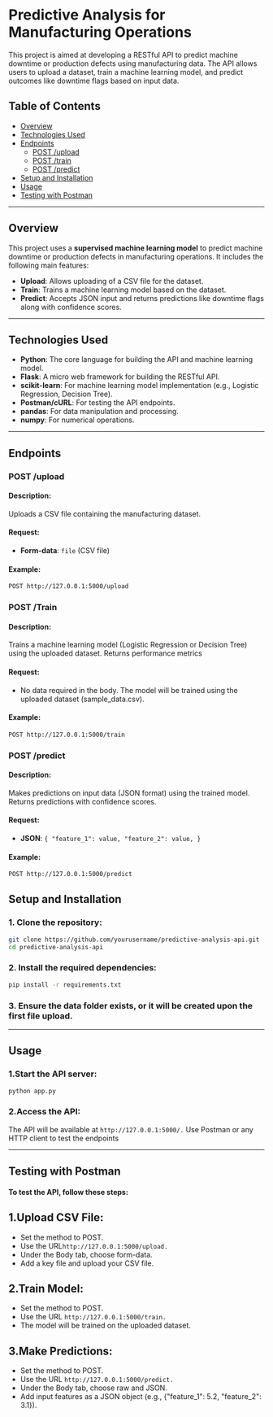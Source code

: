 # Predictive Analysis for Manufacturing Operations

This project is aimed at developing a RESTful API to predict machine downtime or production defects using manufacturing data. The API allows users to upload a dataset, train a machine learning model, and predict outcomes like downtime flags based on input data.

## Table of Contents

- [Overview](#overview)
- [Technologies Used](#technologies-used)
- [Endpoints](#endpoints)
  - [POST /upload](#post-upload)
  - [POST /train](#post-train)
  - [POST /predict](#post-predict)
- [Setup and Installation](#setup-and-installation)
- [Usage](#usage)
- [Testing with Postman](#testing-with-postman)


---

## Overview

This project uses a **supervised machine learning model** to predict machine downtime or production defects in manufacturing operations. It includes the following main features:
- **Upload**: Allows uploading of a CSV file for the dataset.
- **Train**: Trains a machine learning model based on the dataset.
- **Predict**: Accepts JSON input and returns predictions like downtime flags along with confidence scores.

---

## Technologies Used

- **Python**: The core language for building the API and machine learning model.
- **Flask**: A micro web framework for building the RESTful API.
- **scikit-learn**: For machine learning model implementation (e.g., Logistic Regression, Decision Tree).
- **Postman/cURL**: For testing the API endpoints.
- **pandas**: For data manipulation and processing.
- **numpy**: For numerical operations.

---

## Endpoints
### POST /upload

#### Description:
Uploads a CSV file containing the manufacturing dataset.

#### Request:
- **Form-data**: `file` (CSV file)

#### Example:
```bash
POST http://127.0.0.1:5000/upload
```

### POST /Train

#### Description:
Trains a machine learning model (Logistic Regression or Decision Tree) using the uploaded dataset. Returns performance metrics

#### Request:
- No data required in the body. The model will be trained using the uploaded dataset (sample_data.csv).

#### Example:
```bash
POST http://127.0.0.1:5000/train
```
### POST /predict

#### Description:
Makes predictions on input data (JSON format) using the trained model. Returns predictions with confidence scores.

#### Request:
- **JSON**: 
`{
  "feature_1": value,
  "feature_2": value,
}`

#### Example:
```bash
POST http://127.0.0.1:5000/predict
```
## Setup and Installation
### 1. Clone the repository:

```bash
git clone https://github.com/yourusername/predictive-analysis-api.git
cd predictive-analysis-api
```

### 2. Install the required dependencies:

```bash
pip install -r requirements.txt
```

### 3. Ensure the data folder exists, or it will be created upon the first file upload.
---
## Usage
### 1.Start the API server:

```bash
python app.py
```

### 2.Access the API:

The API will be available at ```http://127.0.0.1:5000/.```
Use Postman or any HTTP client to test the endpoints

---

## Testing with Postman
#### To test the API, follow these steps:

## 1.Upload CSV File:

- Set the method to POST.
- Use the URL```http://127.0.0.1:5000/upload.```
- Under the Body tab, choose form-data.
- Add a key file and upload your CSV file.

## 2.Train Model:

- Set the method to POST.
- Use the URL ```http://127.0.0.1:5000/train.```
- The model will be trained on the uploaded dataset.
## 3.Make Predictions:

- Set the method to POST.
- Use the URL ```http://127.0.0.1:5000/predict.```
- Under the Body tab, choose raw and JSON.
- Add input features as a JSON object (e.g., {"feature_1": 5.2, "feature_2": 3.1}).



